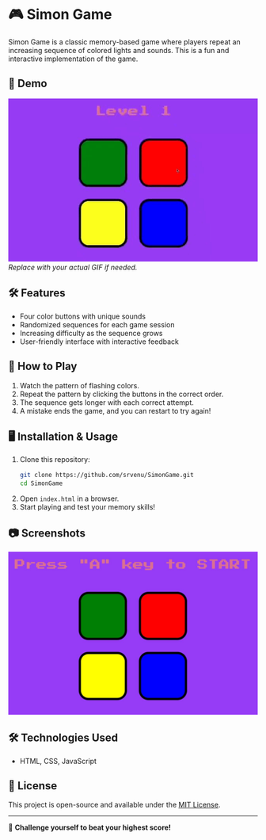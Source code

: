 # 🎮 Simon Game

Simon Game is a classic memory-based game where players repeat an increasing sequence of colored lights and sounds. This is a fun and interactive implementation of the game.

## 🚀 Demo

![Simon Game](game.gif)  
*Replace with your actual GIF if needed.*

## 🛠 Features
- Four color buttons with unique sounds
- Randomized sequences for each game session
- Increasing difficulty as the sequence grows
- User-friendly interface with interactive feedback

## 📌 How to Play
1. Watch the pattern of flashing colors.
2. Repeat the pattern by clicking the buttons in the correct order.
3. The sequence gets longer with each correct attempt.
4. A mistake ends the game, and you can restart to try again!

## 🖥️ Installation & Usage
1. Clone this repository:
   ```bash
   git clone https://github.com/srvenu/SimonGame.git
   cd SimonGame
   ```
2. Open `index.html` in a browser.
3. Start playing and test your memory skills!

## 📷 Screenshots
![Gameplay](game.jpeg)

## 🛠 Technologies Used
- HTML, CSS, JavaScript

## 📜 License
This project is open-source and available under the [MIT License](LICENSE).

---

🎯 **Challenge yourself to beat your highest score!**

